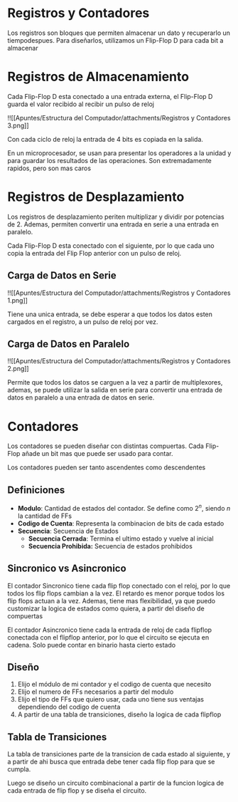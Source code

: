 # Registros y Contadores

Los registros son bloques que permiten almacenar un dato y recuperarlo un tiempodespues. Para diseñarlos, utilizamos un Flip-Flop D para cada bit a almacenar

# Registros de Almacenamiento

Cada Flip-Flop D esta conectado a una entrada externa, el Flip-Flop D guarda el valor recibido al recibir un pulso de reloj

!![[Apuntes/Estructura del Computador/attachments/Registros y Contadores 3.png]]

Con cada ciclo de reloj la entrada de 4 bits es copiada en la salida.

En un microprocesador, se usan para presentar los operadores a la unidad y para guardar los resultados de las operaciones. Son extremadamente rapidos, pero son mas caros

# Registros de Desplazamiento

Los registros de desplazamiento periten multiplizar y dividir por potencias de $2$. Ademas, permiten convertir una entrada en serie a una entrada en paralelo.

Cada Flip-Flop D esta conectado con el siguiente, por lo que cada uno copia la entrada del Flip Flop anterior con un pulso de reloj.

## Carga de Datos en Serie

!![[Apuntes/Estructura del Computador/attachments/Registros y Contadores 1.png]]

Tiene una unica entrada, se debe esperar a que todos los datos esten cargados en el registro, a un pulso de reloj por vez.

## Carga de Datos en Paralelo

!![[Apuntes/Estructura del Computador/attachments/Registros y Contadores 2.png]]

Permite que todos los datos se carguen a la vez a partir de multiplexores, ademas, se puede utilizar la salida en serie para convertir una entrada de datos en paralelo a una entrada de datos en serie.

# Contadores

Los contadores se pueden diseñar con distintas compuertas. Cada Flip-Flop añade un bit mas que puede ser usado para contar.

Los contadores pueden ser tanto ascendentes como descendentes

## Definiciones

- **Modulo**: Cantidad de estados del contador. Se define como $2^n$, siendo $n$ la cantidad de FFs
- **Codigo de Cuenta**: Representa la combinacion de bits de cada estado
- **Secuencia**: Secuencia de Estados
    - **Secuencia Cerrada**: Termina el ultimo estado y vuelve al inicial
    - **Secuencia Prohibida:** Secuencia de estados prohibidos

## Sincronico vs Asincronico

El contador Sincronico tiene cada flip flop conectado con el reloj, por lo que todos los flip flops cambian a la vez. El retardo es menor porque todos los flip flops actuan a la vez. Ademas, tiene mas flexibilidad, ya que puedo customizar la logica de estados como quiera, a partir del diseño de compuertas

El contador Asincronico tiene cada la entrada de reloj de cada flipflop conectada con el flipflop anterior, por lo que el circuito se ejecuta en cadena. Solo puede contar en binario hasta cierto estado

## Diseño

1. Elijo el módulo de mi contador y el codigo de cuenta que necesito
2. Elijo el numero de FFs necesarios a partir del modulo
3. Elijo el tipo de FFs que quiero usar, cada uno tiene sus ventajas dependiendo del codigo de cuenta
4. A partir de una tabla de transiciones, diseño la logica de cada flipflop

## Tabla de Transiciones

La tabla de transiciones parte de la transicion de cada estado al siguiente, y a partir de ahi busca que entrada debe tener cada flip flop para que se cumpla.

Luego se diseño un circuito combinacional a partir de la funcion logica de cada entrada de flip flop y se diseña el circuito.
